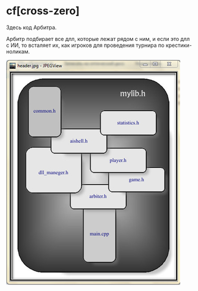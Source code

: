 # cf[cross-zero]
 Здесь код Арбитра.
     
 Арбитр подбирает все длл, которые лежат рядом с ним, и если это длл с ИИ, 
 то всталяет их, как игроков для проведения турнира по крестики-ноликам.
 
 ![Screenshot in game 1](!/headers.jpg)
